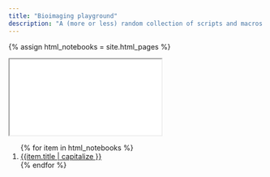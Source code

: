 ```yaml
---
title: "Bioimaging playground"
description: "A (more or less) random collection of scripts and macros."
---
```

{% assign html_notebooks = site.html_pages %}

<main role="main" class="container">
  <div class="row">
    <div class="col-sm-8 blog-main">  
      <div class="embed-responsive">
      <iframe class="embed-responsive-item" src="{{ }}" name="notebook"></iframe>
      </div>
    </div>
  <aside class="col-sm-3 ml-sm-auto blog-sidebar">
    <div class="sidebar-module sidebar-module-inset">
    </div>
    <div class="sidebar-module">
      <ol class="list-unstyled">
        {% for item in html_notebooks %}
          <li><a href="{{ item.url | prepend: site.url }}" target="notebook">{{item.title | capitalize }}</a></li>
        {% endfor %}
      </ol>
    </div>
    </aside>
  </div>
</main>
